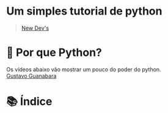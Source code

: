 # Um simples tutorial de python
> [New Dev's](https://discord.gg/7FcJaq2)

# 🐍 Por que Python?
Os vídeos abaixo vão mostrar um pouco do poder do python.<br>
[Gustavo Guanabara](https://www.youtube.com/watch?v=Mp0vhMDI7fA)<br>

# 📚 Índice